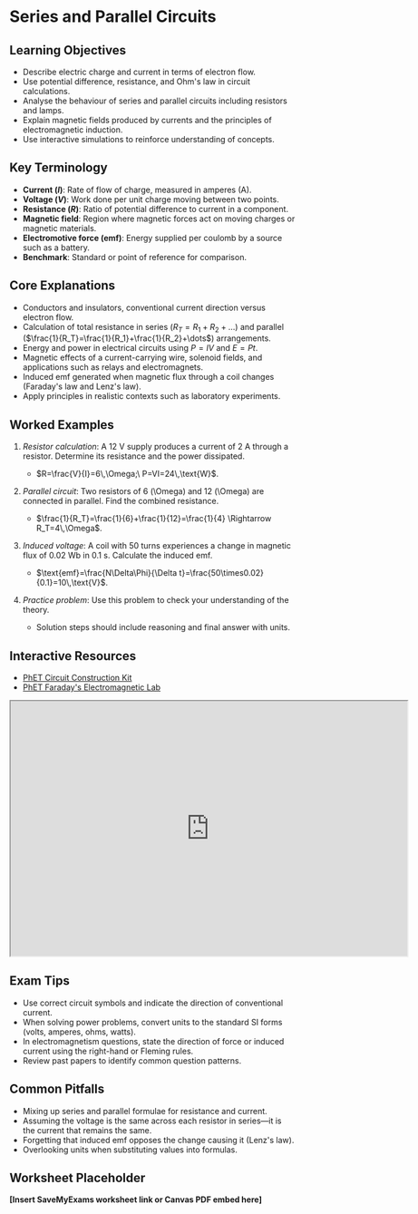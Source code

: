 # Series and Parallel Circuits

## Learning Objectives
- Describe electric charge and current in terms of electron flow.
- Use potential difference, resistance, and Ohm's law in circuit calculations.
- Analyse the behaviour of series and parallel circuits including resistors and lamps.
- Explain magnetic fields produced by currents and the principles of electromagnetic induction.
- Use interactive simulations to reinforce understanding of concepts.

## Key Terminology
- **Current ($I$)**: Rate of flow of charge, measured in amperes (A).
- **Voltage ($V$)**: Work done per unit charge moving between two points.
- **Resistance ($R$)**: Ratio of potential difference to current in a component.
- **Magnetic field**: Region where magnetic forces act on moving charges or magnetic materials.
- **Electromotive force (emf)**: Energy supplied per coulomb by a source such as a battery.
- **Benchmark**: Standard or point of reference for comparison.

## Core Explanations
- Conductors and insulators, conventional current direction versus electron flow.
- Calculation of total resistance in series ($R_T=R_1+R_2+\dots$) and parallel ($\frac{1}{R_T}=\frac{1}{R_1}+\frac{1}{R_2}+\dots$) arrangements.
- Energy and power in electrical circuits using $P=IV$ and $E=Pt$.
- Magnetic effects of a current-carrying wire, solenoid fields, and applications such as relays and electromagnets.
- Induced emf generated when magnetic flux through a coil changes (Faraday's law and Lenz's law).
- Apply principles in realistic contexts such as laboratory experiments.

## Worked Examples
1. *Resistor calculation*: A 12 V supply produces a current of 2 A through a resistor. Determine its resistance and the power dissipated.
   - $R=\frac{V}{I}=6\,\Omega;\ P=VI=24\,\text{W}$.
2. *Parallel circuit*: Two resistors of 6 \(\Omega\) and 12 \(\Omega\) are connected in parallel. Find the combined resistance.
   - $\frac{1}{R_T}=\frac{1}{6}+\frac{1}{12}=\frac{1}{4} \Rightarrow R_T=4\,\Omega$.
3. *Induced voltage*: A coil with 50 turns experiences a change in magnetic flux of 0.02 Wb in 0.1 s. Calculate the induced emf.
   - $\text{emf}=\frac{N\Delta\Phi}{\Delta t}=\frac{50\times0.02}{0.1}=10\,\text{V}$.

4. *Practice problem*: Use this problem to check your understanding of the theory.
   - Solution steps should include reasoning and final answer with units.
## Interactive Resources
- [PhET Circuit Construction Kit](https://phet.colorado.edu/en/simulation/circuit-construction-kit-dc)
- [PhET Faraday's Electromagnetic Lab](https://phet.colorado.edu/en/simulation/faradays-law)
<iframe src="https://phet.colorado.edu/sims/html/circuit-construction-kit-dc/latest/circuit-construction-kit-dc_en.html" width="700" height="450" title="Interactive simulation" loading="lazy"></iframe>

## Exam Tips
- Use correct circuit symbols and indicate the direction of conventional current.
- When solving power problems, convert units to the standard SI forms (volts, amperes, ohms, watts).
- In electromagnetism questions, state the direction of force or induced current using the right-hand or Fleming rules.
- Review past papers to identify common question patterns.

## Common Pitfalls
- Mixing up series and parallel formulae for resistance and current.
- Assuming the voltage is the same across each resistor in series—it is the current that remains the same.
- Forgetting that induced emf opposes the change causing it (Lenz's law).
- Overlooking units when substituting values into formulas.

## Worksheet Placeholder
**[Insert SaveMyExams worksheet link or Canvas PDF embed here]**
